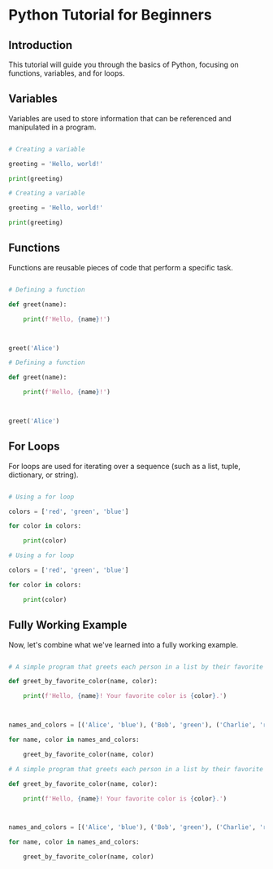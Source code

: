 # Python Tutorial for Beginners

## Introduction

This tutorial will guide you through the basics of Python, focusing on functions, variables, and for loops.

## Variables

Variables are used to store information that can be referenced and manipulated in a program.

```python

# Creating a variable

greeting = 'Hello, world!'

print(greeting)

```

```python
# Creating a variable

greeting = 'Hello, world!'

print(greeting)
```

## Functions

Functions are reusable pieces of code that perform a specific task.

```python

# Defining a function

def greet(name):

    print(f'Hello, {name}!')



greet('Alice')

```

```python
# Defining a function

def greet(name):

    print(f'Hello, {name}!')



greet('Alice')
```

## For Loops

For loops are used for iterating over a sequence (such as a list, tuple, dictionary, or string).

```python

# Using a for loop

colors = ['red', 'green', 'blue']

for color in colors:

    print(color)

```

```python
# Using a for loop

colors = ['red', 'green', 'blue']

for color in colors:

    print(color)
```

## Fully Working Example

Now, let's combine what we've learned into a fully working example.

```python

# A simple program that greets each person in a list by their favorite color

def greet_by_favorite_color(name, color):

    print(f'Hello, {name}! Your favorite color is {color}.')



names_and_colors = [('Alice', 'blue'), ('Bob', 'green'), ('Charlie', 'red')]

for name, color in names_and_colors:

    greet_by_favorite_color(name, color)

```

```python
# A simple program that greets each person in a list by their favorite color

def greet_by_favorite_color(name, color):

    print(f'Hello, {name}! Your favorite color is {color}.')



names_and_colors = [('Alice', 'blue'), ('Bob', 'green'), ('Charlie', 'red')]

for name, color in names_and_colors:

    greet_by_favorite_color(name, color)
```

